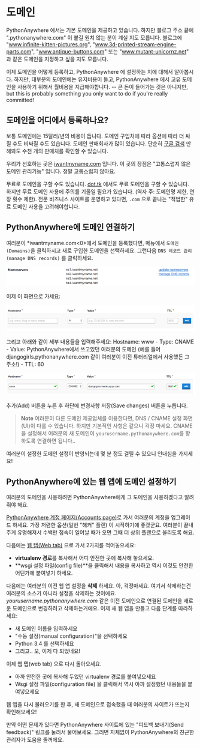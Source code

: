 # 도메인

PythonAnywhere 에서는 기본 도메인을 제공하고 있습니다. 하지만 블로그 주소 끝에 ".pythonanywhere.com" 이 붙길 원치 않는 분이 계실 지도 모릅니다. 블로그에 "www.infinite-kitten-pictures.org", "www.3d-printed-stream-engine-parts.com", "www.antique-buttons.com" 또는 "www.mutant-unicornz.net" 과 같은 도메인을 지정하고 싶을 지도 모릅니다.

이제 도메인을 어떻게 등록하고, PythonAnywhere 에 설정하는 지에 대해서 알아봅시다. 하지만, 대부분의 도메인에는 유지비용이 들고, PythonAnywhere 에서 고유 도메인을 사용하기 위해서 월비용을 지급해야합니다. -- 큰 돈이 들어가는 것은 아니지만, but this is probably something you only want to do if you're really committed!

## 도메인을 어디에서 등록하나요?

보통 도메인에는 15달러/년의 비용이 듭니다. 도메인 구입처에 따라 옵션에 따라 더 싸질 수도 비싸질 수도 있습니다. 도메인 판매회사가 많이 있습니다. 단순히 [구글 검색](https://www.google.com/search?q=register%20domain) 만 해봐도 수천 개의 판매처를 확인할 수 있습니다.

우리가 선호하는 곳은 [iwantmyname.com](https://iwantmyname.com/) 입니다. 이 곳의 장점은 "고통스럽지 않은 도메인 관리기능" 입니다. 정말 고통스럽지 않아요.

무료로 도메인을 구할 수도 있습니다. [dot.tk](http://www.dot.tk) 에서도 무료 도메인을 구할 수 있습니다. 하지만 무료 도메인 사용에 주의를 기울일 필요가 있습니다. (역자 주: 도메인명 제한, 연장 횟수 제한). 전문 비즈니스 사이트를 운영하고 있다면, `.com` 으로 끝나는 "적법한" 유료 도메인 사용을 고려해야합니다.

## PythonAnywhere에 도메인 연결하기

여러분이 *iwantmyname.com<0>에서 도메인을 등록했다면, 메뉴에서 `도메인(Domains)`을 클릭하시고 새로 구입한 도메인을 선택하세요. 그런다음 `DNS 레코드 관리(manage DNS records)` 를 클릭하세요.</p> 

![](images/4.png)

이제 이 화면으로 가세요:

![](images/5.png)

그리고 아래와 같이 세부 내용들을 입력해주세요: Hostname: www - Type: CNAME - Value: PythonAnywhere에서 쓰고있던 여러분의 도메인 (예를 들어 djangogirls.pythonanywhere.com 같이 여러분이 이전 튜터리얼에서 사용했든 그 주소!) - TTL: 60

![](images/6.png)

추가(Add) 버튼을 누른 후 하단에 변경사항 저장(Save changes) 버튼을 누릅니다.

> **Note** 여러분이 다른 도메인 제공업체를 이용한다면, DNS / CNAME 설정 화면(UI)이 다를 수 있습니다. 하지만 기본적인 사항은 같으니 걱정 마세요. CNAME을 설정해서 여러분의 새 도메인이 `yourusername.pythonanywhere.com`를 향하도록 연결하면 됩니다..

여러분이 설정한 도메인 설정이 반영되는데 몇 분 정도 걸릴 수 있으니 인내심을 가지세요!

## PythonAnywhere에 있는 웹 앱에 도메인 설정하기

여러분의 도메인을 사용하려면 PythonAnywhere에게 그 도메인을 사용하겠다고 알려줘야 해요.

[PythonAnywhere 계정 페이지(Accounts page)](https://www.pythonanywhere.com/account/)로 가서 여러분의 계정을 업그레이드 하세요. 가장 저렴한 옵션(일번 "해커" 플랜) 이 시작하기에 좋겠군요. 여러분이 끝내주게 유명해져서 수백만 접속이 일어날 때가 오면 그때 더 상위 플랜으로 올리도록 해요.

다음에는 [웹 탭(Web tab)](https://www.pythonanywhere.com/web_app_setup/) 으로 가서 2가지를 적어놓으세요:

  * **virtualenv 경로**를 복사해서 어디 안전한 곳에 복사해 놓으세요.
  * **wsgi 설정 파일(config file)**을 클릭해서 내용을 복사하고 역시 이것도 안전한 어딘가에 붙여넣기 하세요.

다음에는 여러분의 이전 웹 앱 설정을 **삭제** 하세요. 아, 걱정마세요. 여기서 삭제하는건 여러분의 소스가 아니라 설정을 삭제하는 것이에요. *yourusername.pythonanywhere.com* 같은 이전 도메인으로 연결된 도메인을 새로운 도메인으로 변경하려고 삭제하는거에요. 이제 새 웹 앱을 만들고 다음 단계를 따라하세요:

  * 새 도메인 이름을 입력하세요
  * "수동 설정(manual configuration)"을 선택하세요
  * Python 3.4 를 선택하세요
  * 그리고.. 오, 이제 다 되었네요!

이제 웹 탭(web tab) 으로 다시 돌아오세요.

  * 아까 안전한 곳에 복사해 두었던 virtualenv 경로를 붙여넣으세요
  * Wsgi 설정 파일(configuration file) 을 클릭해서 역시 아까 설정했던 내용들을 붙여넣으세요

웹 앱을 다시 불러오기를 한 후, 새 도메인으로 접속했을 때 여러분의 사이트가 뜨는지 확인해보세요!

만약 어떤 문제가 있다면 PythonAnywhere 사이트에 있는 "피드백 보내기(Send feedback)" 링크를 눌러서 물어보세요. 그러면 지체없이 PythonAnywhere의 친근한 관리자가 도움을 줄꺼에요.